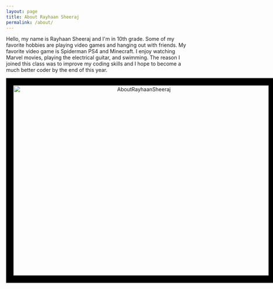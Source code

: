 ```yaml
---
layout: page
title: About Rayhaan Sheeraj
permalink: /about/
---
```


Hello, my name is Rayhaan Sheeraj and I'm in 10th grade. Some of my favorite hobbies are playing video games and hanging out with friends. My favorite video game is Spiderman PS4 and Minecraft. I enjoy watching Marvel movies, playing the electrical guitar, and swimming. The reason I joined this class was to improve my coding skills and I hope to become a much better coder by the end of this year. 

<center>
<div class="border">
    <img alt="AboutRayhaanSheeraj" src="{{site.baseurl}}/images/RayhaanHobbies.png" width="700" height="520">
</div>
</center>

<style>
    .border {
        border: 20px solid #000; 
        display: inline-block;
        box-sizing: border-box; 
    }
    .border img {
        display: block; 
    }
</style>